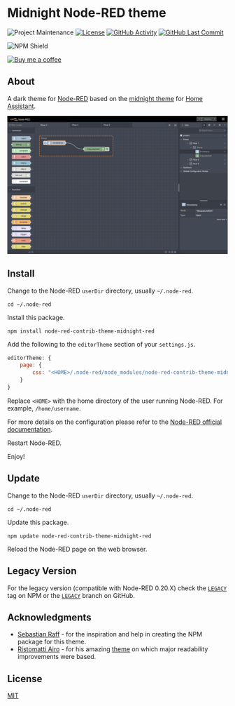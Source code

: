 # Midnight Node-RED theme

![Project Maintenance][maintenance-shield]
[![License][license-shield]](LICENSE)
[![GitHub Activity][commits-shield]][commits]
[![GitHub Last Commit][last-commit-shield]][commits]

![NPM Shield][npm-shield]

[![Buy me a coffee][buymeacoffee-shield]][buymeacoffee]

## About

A dark theme for [Node-RED][node-red] based on the
[midnight theme][ha-midnight-theme] for [Home Assistant][home-assistant].

![screenshot](https://raw.githubusercontent.com/bonanitech/node-red-contrib-theme-midnight-red/master/images/screenshot.png)

## Install

Change to the Node-RED `userDir` directory, usually `~/.node-red`.

```shell
cd ~/.node-red
```

Install this package.

```shell
npm install node-red-contrib-theme-midnight-red
```

Add the following to the `editorTheme` section of your `settings.js`.

```js
editorTheme: {
    page: {
        css: "<HOME>/.node-red/node_modules/node-red-contrib-theme-midnight-red/midnight.css"
    }
}
```

Replace `<HOME>` with the home directory of the user running Node-RED. For
example, `/home/username`.

For more details on the configuration please refer to the
[Node-RED official documentation][node-red-doc].

Restart Node-RED.

Enjoy!

## Update

Change to the Node-RED `userDir` directory, usually `~/.node-red`.

```shell
cd ~/.node-red
```

Update this package.

```shell
npm update node-red-contrib-theme-midnight-red
```

Reload the Node-RED page on the web browser.

## Legacy Version

For the legacy version (compatible with Node-RED 0.20.X) check the
[`LEGACY`][legacy-tag] tag on NPM or the [`LEGACY`][legacy-branch] branch on
GitHub.

## Acknowledgments

- [Sebastian Raff][hobbyquaker] - for the inspiration and help in creating the
NPM package for this theme.
- [Ristomatti Airo][ristomatti] - for his amazing [theme][solarized-dark-gray-theme] on which major
readability improvements were based.

## License

[MIT][license]

[bonanitech]: https://github.com/bonanitech
[buymeacoffee-shield]: https://www.buymeacoffee.com/assets/img/guidelines/download-assets-sm-2.svg
[buymeacoffee]: https://www.buymeacoffee.com/mbonani
[commits-shield]: https://img.shields.io/github/commit-activity/y/bonanitech/node-red-contrib-theme-midnight-red.svg
[commits]: https://github.com/bonanitech/node-red-contrib-theme-midnight-red/commits/master
[contributors]: https://github.com/bonanitech/node-red-contrib-theme-midnight-red/graphs/contributors
[discord-shield]: https://img.shields.io/discord/330944238910963714.svg
[ha-midnight-theme]: https://community.home-assistant.io/t/midnight-theme/28598
[hobbyquaker]: https://github.com/hobbyquaker
[home-assistant]: https://home-assistant.io
[install-instructions]: #install
[issue]: https://github.com/bonanitech/node-red-contrib-theme-midnight-red/issues
[last-commit-shield]: https://img.shields.io/github/last-commit/bonanitech/node-red-contrib-theme-midnight-red.svg
[legacy-branch]: https://github.com/bonanitech/node-red-contrib-theme-midnight-red/tree/legacy
[legacy-tag]: https://www.npmjs.com/package/node-red-contrib-theme-midnight-red/v/legacy
[license]: https://github.com/bonanitech/node-red-contrib-theme-midnight-red/blob/master/LICENSE
[license-shield]: https://img.shields.io/github/license/bonanitech/node-red-contrib-theme-midnight-red.svg
[maintenance-shield]: https://img.shields.io/maintenance/yes/2020.svg
[node-red-doc]: https://nodered.org/docs/user-guide/runtime/configuration
[node-red]: https://nodered.org/
[npm-shield]: https://nodei.co/npm/node-red-contrib-theme-midnight-red.png
[ristomatti]: https://github.com/ristomatti
[solarized-dark-gray-theme]: https://github.com/ristomatti/node-red-contrib-theme-solarized-dark-grey
